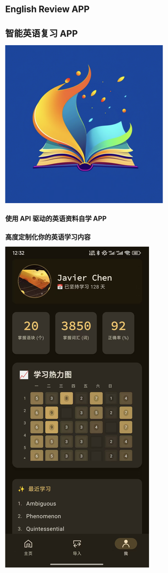 # English Review APP
# 智能英语复习 APP
![icon](/screenshots/icon.png)
## 使用 API 驱动的英语资料自学 APP
## 高度定制化你的英语学习内容
![MyProfilePage.jpg](screenshots/MyProfilePage.jpg)